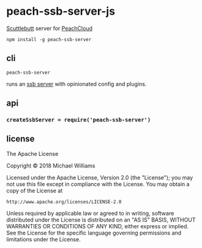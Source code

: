 # peach-ssb-server-js

[Scuttlebutt](https://scuttlebutt.nz) server for [PeachCloud](https://peachcloud.org)

```shell
npm install -g peach-ssb-server
```

## cli

```shell
peach-ssb-server
```

runs an [ssb server](https://github.com/ssbc/ssb-server) with opinionated config and plugins.

## api

### `createSsbServer = require('peach-ssb-server')`

## license

The Apache License

Copyright &copy; 2018 Michael Williams

Licensed under the Apache License, Version 2.0 (the "License");
you may not use this file except in compliance with the License.
You may obtain a copy of the License at

    http://www.apache.org/licenses/LICENSE-2.0

Unless required by applicable law or agreed to in writing, software
distributed under the License is distributed on an "AS IS" BASIS,
WITHOUT WARRANTIES OR CONDITIONS OF ANY KIND, either express or implied.
See the License for the specific language governing permissions and
limitations under the License.
